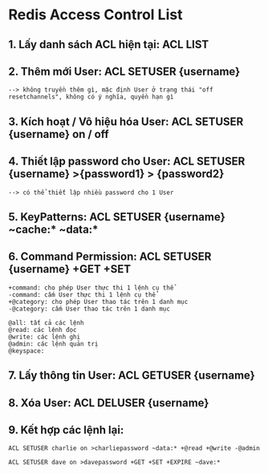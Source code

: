 # Redis Access Control List


## 1. Lấy danh sách ACL hiện tại: ACL LIST
## 2. Thêm mới User: ACL SETUSER {username}
    --> không truyền thêm gì, mặc định User ở trạng thái "off resetchannels", không có ý nghĩa, quyền hạn gì
## 3. Kích hoạt / Vô hiệu hóa User: ACL SETUSER {username} on / off
## 4. Thiết lập password cho User: ACL SETUSER {username} >{password1} > {password2}
    --> có thể thiết lập nhiều password cho 1 User
## 5. KeyPatterns: ACL SETUSER {username} ~cache:* ~data:*
## 6. Command Permission: ACL SETUSER {username} +GET +SET
    +command: cho phép User thực thi 1 lệnh cụ thể
    -command: cấm User thực thi 1 lệnh cụ thể
    +@category: cho phép User thao tác trên 1 danh mục
    -@category: cấm User thao tác trên 1 danh mục

    @all: tất cả các lệnh
    @read: các lệnh đọc
    @write: các lệnh ghi
    @admin: các lệnh quản trị
    @keyspace:
## 7. Lấy thông tin User: ACL GETUSER {username}
## 8. Xóa User: ACL DELUSER {username}




## 9. Kết hợp các lệnh lại:

    ACL SETUSER charlie on >charliepassword ~data:* +@read +@write -@admin

    ACL SETUSER dave on >davepassword +GET +SET +EXPIRE ~dave:*


    
    	

    	
    	


